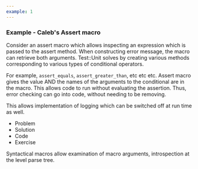```yaml
---
example: 1
---
```


### Example - Caleb's Assert macro

Consider an assert macro which allows inspecting an expression which is
passed to the assert method. When constructing error message, the macro
can retrieve both arguments.  Test::Unit solves by creating various
methods corresponding to various types of conditional operators.  

For example, `assert_equals`, `assert_greater_than`, etc etc etc.
Assert macro gives the value AND the names of the arguments to the
conditional are in the macro.  This allows code to run without
evaluating the assertion.  Thus, error checking can go into code,
without needing to be removing.

This allows implementation of logging which can be switched off at run
time as well.


* Problem
* Solution
* Code
* Exercise 


Syntactical macros allow examination of macro arguments,
introspection at the level parse tree. 
